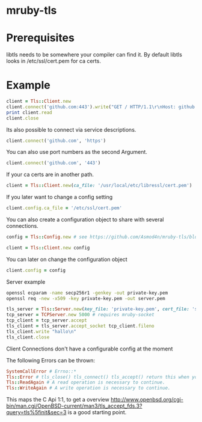 ﻿# mruby-tls

Prerequisites
=============
libtls needs to be somewhere your compiler can find it.
By default libtls looks in /etc/ssl/cert.pem for ca certs.

Example
=======
```ruby
client = Tls::Client.new
client.connect('github.com:443').write("GET / HTTP/1.1\r\nHost: github.com\r\nConnection: close\r\n\r\n")
print client.read
client.close
```

Its also possible to connect via service descriptions.
```ruby
client.connect('github.com', 'https')
```

You can also use port numbers as the second Argument.
```ruby
client.connect('github.com', '443')
```

If your ca certs are in another path.

```ruby
client = Tls::Client.new(ca_file: '/usr/local/etc/libressl/cert.pem')
```

If you later want to change a config setting
```ruby
client.config.ca_file = '/etc/ssl/cert.pem'
```

You can also create a configuration object to share with several connections.
```ruby
config = Tls::Config.new # see https://github.com/Asmod4n/mruby-tls/blob/master/mrblib/config.rb for options.

client = Tls::Client.new config
```

You can later on change the configuration object
```ruby
client.config = config
```

Server example
```sh
openssl ecparam -name secp256r1 -genkey -out private-key.pem
openssl req -new -x509 -key private-key.pem -out server.pem
```
```ruby
tls_server = Tls::Server.new(key_file: 'private-key.pem', cert_file: 'server.pem')
tcp_server = TCPServer.new 5000 # requires mruby-socket
tcp_client = tcp_server.accept
tls_client = tls_server.accept_socket tcp_client.fileno
tls_client.write "hallo\n"
tls_client.close
```

Client Connections don't have a configurable config at the moment

The following Errors can be thrown:
```ruby
SystemCallError # Errno::*
Tls::Error # tls_close() tls_connect() tls_accept() return this when you have to repeat the call.
Tls::ReadAgain # A read operation is necessary to continue.
Tls::WriteAgain # A write operation is necessary to continue.
```

This maps the C Api 1:1, to get a overview http://www.openbsd.org/cgi-bin/man.cgi/OpenBSD-current/man3/tls_accept_fds.3?query=tls%5finit&sec=3 is a good starting point.
